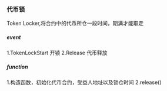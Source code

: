 ### 代币锁

Token Locker,将合约中的代币所仓一段时间，期满才能取走

##### event

1.TokenLockStart    开锁
2.Release   代币释放

##### function

1.构造函数，初始化代币合约，受益人地址以及锁仓时间
2.release()